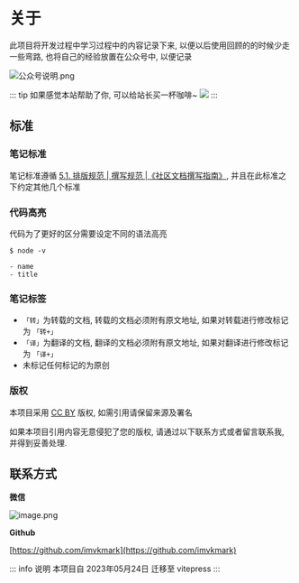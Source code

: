 # 关于

此项目将开发过程中学习过程中的内容记录下来, 以便以后使用回顾的的时候少走一些弯路, 也将自己的经验放置在公众号中, 以便记录

![公众号说明.png](https://file.wulicode.com/doc/20230524/1684926306080.png)

::: tip 如果感觉本站帮助了你, 可以给站长买一杯咖啡~
![](https://file.wulicode.com/doc/20230531/1685531579752.png?x-oss-process=image/resize,h_315)
:::

## 标准

### 笔记标准

笔记标准遵循 [5.1. 排版规范 | 撰写规范 |《社区文档撰写指南》](https://learnku.com/docs/writing-docs/typesetting-specification/1775), 并且在此标准之下约定其他几个标准

### 代码高亮

代码为了更好的区分需要设定不同的语法高亮

```shell
$ node -v
```

```
- name 
- title
```

### 笔记标签

- `「转」`为转载的文档, 转载的文档必须附有原文地址, 如果对转载进行修改标记为 `「转+」`
- `「译」`为翻译的文档, 翻译的文档必须附有原文地址, 如果对翻译进行修改标记为 `「译+」`
- 未标记任何标记的为原创

### 版权

本项目采用 [CC BY](https://creativecommons.org/licenses/by/4.0/) 版权, 如需引用请保留来源及署名

如果本项目引用内容无意侵犯了您的版权, 请通过以下联系方式或者留言联系我, 并得到妥善处理.

## 联系方式

**微信**

![image.png](https://file.wulicode.com/yuque/202208/14/18/2011XIIBW44D.png?x-oss-process=image/resize,h_215)

**Github**

[https://github.com/imvkmark](https://github.com/imvkmark)

::: info 说明
本项目自 2023年05月24日 迁移至 vitepress
:::
